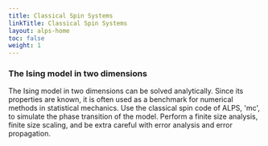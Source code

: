 ```yaml
---
title: Classical Spin Systems
linkTitle: Classical Spin Systems
layout: alps-home
toc: false
weight: 1
---
```


### The Ising model in two dimensions
The Ising model in two dimensions can be solved analytically. Since its properties are known, it is often used as a benchmark for numerical methods in statistical mechanics. Use the classical spin code of ALPS, 'mc', to simulate the phase transition of the model. Perform a finite size analysis, finite size scaling, and be extra careful with error analysis and error propagation.

<!--more-->

